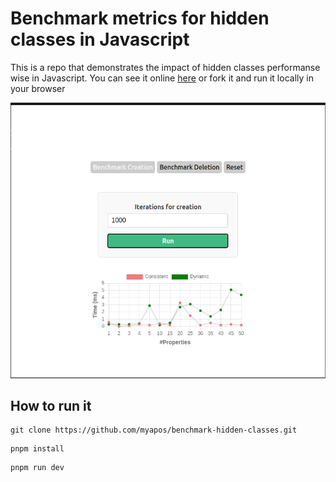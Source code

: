 # Benchmark metrics for hidden classes in Javascript

This is a repo that demonstrates the impact of hidden classes performanse wise in Javascript. You can see it online [here](https://codesandbox.io/p/github/myapos/benchmark-hidden-classes) or fork it and run it locally
in your browser

![Hidden Classes Benchmark](hidden_classes_screenshot.png)

## How to run it

```
git clone https://github.com/myapos/benchmark-hidden-classes.git
```

```
pnpm install
```

```
pnpm run dev
```
